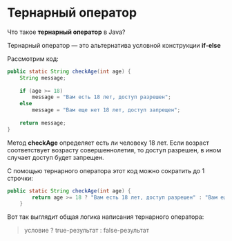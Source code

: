 # Тернарный оператор

Что такое **тернарный оператор** в Java? 

Тернарный оператор — это альтернатива условной конструкции **if-else**

Рассмотрим код: 
```java
public static String checkAge(int age) {
    String message;
    
    if (age >= 18)
        message = "Вам есть 18 лет, доступ разрешен";
    else
        message = "Вам еще нет 18 лет, доступ запрещен";
    
    return message;
}
```

Метод **checkAge** определяет есть ли человеку 18 лет. Если возраст соответствует возрасту совершеннолетия, то доступ разрешен, в ином случает доступ будет запрещен.

С помощью тернарного оператора этот код можно сократить до 1 строчки:

```java
public static String checkAge(int age) {
        return age >= 18 ? "Вам есть 18 лет, доступ разрешен" : "Вам еще нет 18 лет, доступ запрещен";
    }
```

Вот так выглядит общая логика написания тернарного оператора:

> условие ? true-результат : false-результат